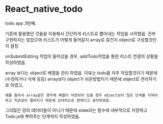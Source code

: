 # React_native_todo

todo app 3번째.

기존에 활용했던 것들을 이용해서 간단하게 리스트로 뽑아내는 작업을 시작했음.
전부 구현하지는 않았으며 리스트가 어떻게 들어갈지 array로 갈건지 object로 구성할것인지 결정.

onSubmitEditing 작업이 들어갔을 경우, addTodo작업을 통한 리스트 연결의 상황을 작성하였음.

array 보다는 object로 배열을 관리 하였음.
이유는 todo를 자주 작업할것이기 때문에(수정하거나 삭제 등등) array보다 object가 쉬운방법이기 때문에 object로 관리하기로 하였고,
```
예를 들어서 array같은 경우에 배열이 저장되어 있을 경우 object보다 많은 단계를 거쳐야 하고 직관성이 떨어지기 때문에 상대적으로 편하다고 생각하였음.
```
그리많은 양의 데이터들이 아니기 때문에 state라는 함수에 내부적으로 저장하고 Todo.js에 뿌려주는 단계까지 작성하였음.
